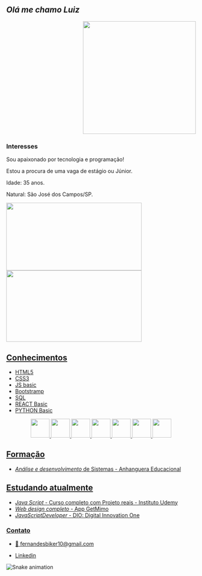   
##  *Olá me chamo Luiz*

<div>
  <div align="end">
    <img src="https://user-images.githubusercontent.com/90050988/234340765-0719bc83-dce5-4121-ab81-4874cc8b3709.png" width="300"/>
  </div>
  
  ### Interesses 
  
  Sou apaixonado por tecnologia e programação!
  
  Estou a procura de uma vaga de estágio ou Júnior.

  Idade: 35 anos.

  Natural: São José dos Campos/SP.
</div>

  
<div>
  <a href="https://github.com/Luizfcs35/Luizfcs35/">
  <img height="180em" width="360em" src="https://github-readme-stats.vercel.app/api?username=Luizfcs35&show_icons=true&theme=codeSTACKr&border_radius=1.7em" />
    
  <img height="190em" width="360em" src="https://github-readme-stats.vercel.app/api/top-langs/?username=Luizfcs35&layout=compact&theme=codeSTACKr&border_radius=1em" />
</div> 
   


## Conhecimentos
  
* HTML5
* CSS3
* JS basic
* Bootstramp
* SQL
* REACT Basic
* PYTHON Basic

<div align="center" width="100%">
  <img src="https://cdn.jsdelivr.net/gh/devicons/devicon/icons/html5/html5-plain.svg" width="50"/>
  <img src="https://cdn.jsdelivr.net/gh/devicons/devicon/icons/css3/css3-plain.svg" width="50"/>   
  <img src="https://cdn.jsdelivr.net/gh/devicons/devicon/icons/javascript/javascript-original.svg"  width="50"/>
  <img src="https://cdn.jsdelivr.net/gh/devicons/devicon/icons/bootstrap/bootstrap-original.svg" width="50"/>
  <img src="https://cdn.jsdelivr.net/gh/devicons/devicon/icons/mysql/mysql-original.svg" width="50"/>
  <img src="https://cdn.jsdelivr.net/gh/devicons/devicon/icons/react/react-original.svg" width="50"/>
  <img src="https://cdn.jsdelivr.net/gh/devicons/devicon/icons/python/python-original.svg" width="50" />     
</div>

## Formação
*  *Análise e desenvolvimento* de  Sistemas - Anhanguera Educacional
  
## Estudando atualmente 
  
*  *Java Script* - Curso completo com Projeto reais - Instituto Udemy
*  *Web design completo* -  App GetMimo
*  *JavaScriptDeveloper* - DIO: Digital Innovation One 


### Contato
* 📩 fernandesbiker10@gmail.com
  
* [Linkedin](https://www.linkedin.com/in/luiz-fernando-castro-de-souza-18991a189/)
  
![Snake animation](https://github.com/Luizfcs35/Luizfcs35/blob/output/github-contribution-grid-snake.svg)
  
<!---
Luizfcs35/Luizfcs35 is a ✨ special ✨ repository because its `README.md` (this file) appears on your GitHub profile.
You can click the Preview link to take a look at your changes.
--->
